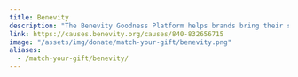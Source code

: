 ```yaml
---
title: Benevity
description: "The Benevity Goodness Platform helps brands bring their social mission to life with technology to build a positive workplace culture, amplify the impact of corporate giving, and power pro-social brand engagement."
link: https://causes.benevity.org/causes/840-832656715
image: "/assets/img/donate/match-your-gift/benevity.png"
aliases:
  - /match-your-gift/benevity/
---
```

